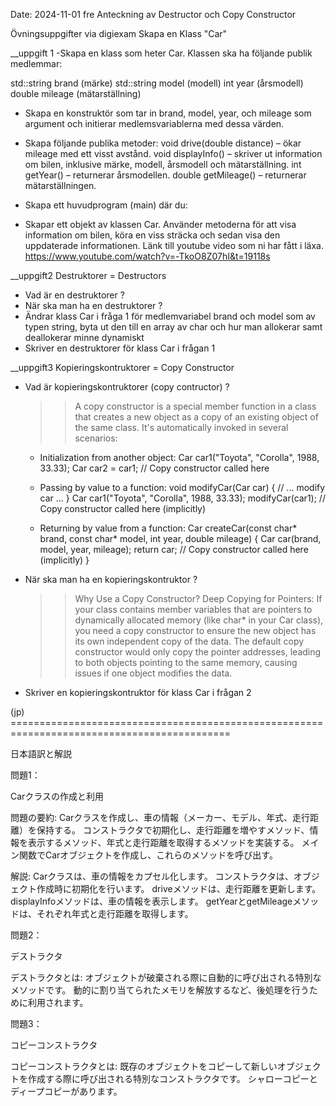 Date: 2024-11-01 fre
Anteckning av Destructor och Copy Constructor

Övningsuppgifter via digiexam
Skapa en Klass "Car"

__uppgift 1
-Skapa en klass som heter Car.
  Klassen ska ha följande publik medlemmar:
  
  std::string brand (märke)
  std::string model (modell)
  int year (årsmodell)
  double mileage (mätarställning)

- Skapa en konstruktör som tar in brand, model, year, och mileage som argument och initierar medlemsvariablerna med dessa värden.
- Skapa följande publika metoder:
  void drive(double distance) – ökar mileage med ett visst avstånd.
  void displayInfo() – skriver ut information om bilen, inklusive märke, modell, årsmodell och mätarställning.
  int getYear() – returnerar årsmodellen.
  double getMileage() – returnerar mätarställningen.
  
- Skapa ett huvudprogram (main) där du:
- Skapar ett objekt av klassen Car.
  Använder metoderna för att visa information om bilen, köra en viss sträcka och sedan visa den uppdaterade informationen.
  Länk till youtube video som ni har fått i läxa.
  https://www.youtube.com/watch?v=-TkoO8Z07hI&t=19118s
  

__uppgift2
Destruktorer = Destructors
- Vad är en destruktorer ?
- När ska man ha en destruktorer ?
- Ändrar klass Car i fråga 1 för medlemvariabel brand och model som av typen string, byta ut den till en array av char och hur man allokerar samt deallokerar minne dynamiskt
- Skriver en destruktorer för klass Car i frågan 1


__uppgift3
Kopieringskontruktorer = Copy Constructor
- Vad är kopieringskontruktorer (copy contructor) ?
  >> A copy constructor is a special member function in a class that creates 
     a new object as a copy of an existing object of the same class. 
     It's automatically invoked in several scenarios:
  
     - Initialization from another object:
          Car car1("Toyota", "Corolla", 1988, 33.33);
          Car car2 = car1; // Copy constructor called here
  
     - Passing by value to a function:
          void modifyCar(Car car) {
          // ... modify car ...
          }
          Car car1("Toyota", "Corolla", 1988, 33.33);
          modifyCar(car1); // Copy constructor called here (implicitly)
  
     - Returning by value from a function:
          Car createCar(const char* brand, const char* model, int year, double mileage) {
              Car car(brand, model, year, mileage);
              return car; // Copy constructor called here (implicitly)
          }


- När ska man ha en kopieringskontruktor ?
  >> Why Use a Copy Constructor?
     Deep Copying for Pointers: If your class contains member variables that
     are pointers to dynamically allocated memory (like char* in your Car class), 
     you need a copy constructor to ensure the new object has its own independent 
     copy of the data. The default copy constructor would only copy the pointer 
     addresses, leading to both objects pointing to the same memory, causing issues 
     if one object modifies the data.

- Skriver en kopieringskontruktor för klass Car i frågan 2


(jp) ============================================================================================

日本語訳と解説

問題1：

Carクラスの作成と利用

問題の要約:
Carクラスを作成し、車の情報（メーカー、モデル、年式、走行距離）を保持する。
コンストラクタで初期化し、走行距離を増やすメソッド、情報を表示するメソッド、年式と走行距離を取得するメソッドを実装する。
メイン関数でCarオブジェクトを作成し、これらのメソッドを呼び出す。

解説:
Carクラスは、車の情報をカプセル化します。
コンストラクタは、オブジェクト作成時に初期化を行います。
driveメソッドは、走行距離を更新します。
displayInfoメソッドは、車の情報を表示します。
getYearとgetMileageメソッドは、それぞれ年式と走行距離を取得します。

問題2：

デストラクタ

デストラクタとは:
オブジェクトが破棄される際に自動的に呼び出される特別なメソッドです。
動的に割り当てられたメモリを解放するなど、後処理を行うために利用されます。

問題3：

コピーコンストラクタ

コピーコンストラクタとは:
既存のオブジェクトをコピーして新しいオブジェクトを作成する際に呼び出される特別なコンストラクタです。
シャローコピーとディープコピーがあります。
